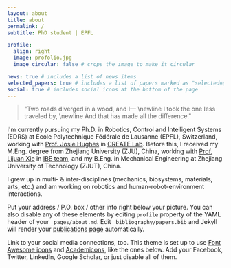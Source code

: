 ```yaml
---
layout: about
title: about
permalink: /
subtitle: PhD student | EPFL

profile:
  align: right
  image: profolio.jpg
  image_circular: false # crops the image to make it circular

news: true # includes a list of news items
selected_papers: true # includes a list of papers marked as "selected={true}"
social: true # includes social icons at the bottom of the page
---
```


<blockquote>
"Two roads diverged in a wood, and I—
\newline I took the one less traveled by,
\newline And that has made all the difference."
</blockquote>

I'm currently pursuing my Ph.D. in Robotics, Control and Intelligent Systems (EDRS) at École Polytechnique Fédérale de Lausanne (EPFL), Switzerland, working with [Prof. Josie Hughes](https://people.epfl.ch/josie.hughes?lang=en) in [CREATE Lab](https://www.epfl.ch/labs/create/). Before this, I received my M.Eng. degree from Zhejiang University (ZJU), China, working with [Prof. Lijuan Xie](https://person.zju.edu.cn/0009667) in [IBE team](https://ibe.zju.edu.cn/), and my B.Eng. in Mechanical Engineering at Zhejiang University of Technology (ZJUT), China.

I grew up in multi- & inter-disciplines (mechanics, biosystems, materials, arts, etc.) and am working on robotics and human-robot-environment interactions.


Put your address / P.O. box / other info right below your picture. You can also disable any of these elements by editing `profile` property of the YAML header of your `_pages/about.md`. Edit `_bibliography/papers.bib` and Jekyll will render your [publications page](/al-folio/publications/) automatically.

Link to your social media connections, too. This theme is set up to use [Font Awesome icons](https://fontawesome.com/) and [Academicons](https://jpswalsh.github.io/academicons/), like the ones below. Add your Facebook, Twitter, LinkedIn, Google Scholar, or just disable all of them.
